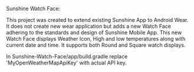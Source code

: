 Sunshine Watch Face:

This project was created to extend existing Sunshine App to Android Wear.
It does not create new wear application but adds a new Watch Face adhering to the standards and design of Sunshine Mobile App.
This new Watch Face displays Weather Icon, High and low temperatures along with current date and time.
It supports both Round and Square watch displays.

In Sunshine-Watch-Face/app/build.gradle replace 'MyOpenWeatherMapApiKey' with actual API key.
